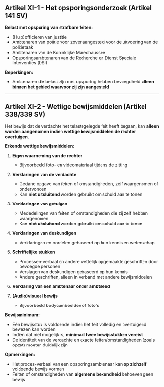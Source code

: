 ## **Artikel XI-1 - Het opsporingsonderzoek (Artikel 141 SV)**

**Belast met opsporing van strafbare feiten:**

- (Hulp)officieren van justitie  
- Ambtenaren van politie voor zover aangesteld voor de uitvoering van de politietaak  
- Ambtenaren van de Koninklijke Marechaussee  
- Opsporingsambtenaren van de Recherche en Dienst Speciale Interventies (DSI)  

**Beperkingen:**

- Ambtenaren die belast zijn met opsporing hebben bevoegdheid **alleen binnen het gebied waarvoor zij zijn aangesteld**  

---

## **Artikel XI-2 - Wettige bewijsmiddelen (Artikel 338/339 SV)**

Het bewijs dat de verdachte het telastegelegde feit heeft begaan, kan **alleen worden aangenomen indien wettige bewijsmiddelen de rechter overtuigen**.  

**Erkende wettige bewijsmiddelen:**

1. **Eigen waarneming van de rechter**  
   - Bijvoorbeeld foto- en videomateriaal tijdens de zitting  

2. **Verklaringen van de verdachte**  
   - Gedane opgave van feiten of omstandigheden, zelf waargenomen of ondervonden  
   - Kan **niet uitsluitend** worden gebruikt om schuld aan te tonen  

3. **Verklaringen van getuigen**  
   - Mededelingen van feiten of omstandigheden die zij zelf hebben waargenomen  
   - Kan **niet uitsluitend** worden gebruikt om schuld aan te tonen  

4. **Verklaringen van deskundigen**  
   - Verklaringen en oordelen gebaseerd op hun kennis en wetenschap  

5. **Schriftelijke stukken**  
   - Processen-verbaal en andere wettelijk opgemaakte geschriften door bevoegde personen  
   - Verslagen van deskundigen gebaseerd op hun kennis  
   - Andere geschriften, alleen in verband met andere bewijsmiddelen  

6. **Verklaring van een ambtenaar onder ambtseed**  

7. **(Audio)visueel bewijs**  
   - Bijvoorbeeld bodycambeelden of foto's  

**Bewijsminimum:**

- Eén bewijsstuk is voldoende indien het feit volledig en overtuigend bewezen kan worden  
- Indien dat niet mogelijk is, **minimaal twee bewijsstukken vereist**  
- De identiteit van de verdachte en exacte feiten/omstandigheden (zoals opzet) moeten duidelijk zijn  

**Opmerkingen:**

- Het proces-verbaal van een opsporingsambtenaar kan **op zichzelf** voldoende bewijs vormen  
- Feiten of omstandigheden van **algemene bekendheid** behoeven geen bewijs  
